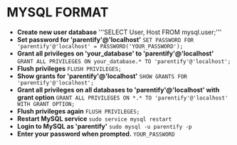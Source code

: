 # MYSQL FORMAT
- **Create new user database**
  '''SELECT User, Host FROM mysql.user;'''
- **Set password for 'parentify'@'localhost'**
  `SET PASSWORD FOR 'parentify'@'localhost' = PASSWORD('YOUR_PASSWORD');`
- **Grant all privileges on 'your_database' to 'parentify'@'localhost'**
  `GRANT ALL PRIVILEGES ON your_database.* TO 'parentify'@'localhost';`
- **Flush privileges**
  `FLUSH PRIVILEGES;`
- **Show grants for 'parentify'@'localhost'**
  `SHOW GRANTS FOR 'parentify'@'localhost';`
- **Grant all privileges on all databases to 'parentify'@'localhost' with grant option**
  `GRANT ALL PRIVILEGES ON *.* TO 'parentify'@'localhost' WITH GRANT OPTION;`
- **Flush privileges again**
  `FLUSH PRIVILEGES;`
- **Restart MySQL service**
  `sudo service mysql restart`
- **Login to MySQL as 'parentify'**
  `sudo mysql -u parentify -p`
- **Enter your password when prompted.**
  `YOUR_PASSWORD`

